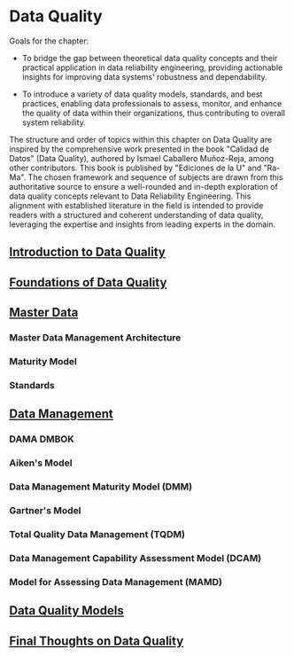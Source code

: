 # Data Quality
Goals for the chapter:

* To bridge the gap between theoretical data quality concepts and their practical application in data reliability engineering, providing actionable insights for improving data systems' robustness and dependability.

* To introduce a variety of data quality models, standards, and best practices, enabling data professionals to assess, monitor, and enhance the quality of data within their organizations, thus contributing to overall system reliability.

The structure and order of topics within this chapter on Data Quality are inspired by the comprehensive work presented in the book "Calidad de Datos" (Data Quality), authored by Ismael Caballero Muñoz-Reja, among other contributors. This book is published by "Ediciones de la U" and "Ra-Ma". The chosen framework and sequence of subjects are drawn from this authoritative source to ensure a well-rounded and in-depth exploration of data quality concepts relevant to Data Reliability Engineering. This alignment with established literature in the field is intended to provide readers with a structured and coherent understanding of data quality, leveraging the expertise and insights from leading experts in the domain.

## [Introduction to Data Quality](./data_quality_intro.md)

## [Foundations of Data Quality](./data_quality_foundations.md)

## [Master Data](./data_quality_master_data.md)
### Master Data Management Architecture
### Maturity Model
### Standards

## [Data Management](./data_quality_management.md)
### DAMA DMBOK
### Aiken's Model
### Data Management Maturity Model (DMM)
### Gartner's Model
### Total Quality Data Management (TQDM)
### Data Management Capability Assessment Model (DCAM)
### Model for Assessing Data Management (MAMD)

## [Data Quality Models](./data_quality_models.md)

## [Final Thoughts on Data Quality](./data_quality_conclusions.md)
